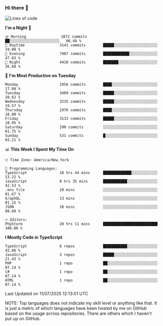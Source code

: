 ### Hi there 👋

<!--
**LynxJinxxy/LynxJinxxy** is a ✨ _special_ ✨ repository because its `README.md` (this file) appears on your GitHub profile.

Here are some ideas to get you started:

- 🔭 I’m currently working on ...
- 🌱 I’m currently learning ...
- 👯 I’m looking to collaborate on ...
- 🤔 I’m looking for help with ...
- 💬 Ask me about ...
- 📫 How to reach me: ...
- 😄 Pronouns: ...
- ⚡ Fun fact: ...
-->

<!--START_SECTION:waka-->
![Lines of code](https://img.shields.io/badge/From%20Hello%20World%20I%27ve%20Written-24.9%20million%20lines%20of%20code-blue)

**I'm a Night 🦉** 

```text
🌞 Morning                1072 commits        ██░░░░░░░░░░░░░░░░░░░░░░░   06.49 % 
🌆 Daytime                3141 commits        █████░░░░░░░░░░░░░░░░░░░░   19.00 % 
🌃 Evening                7907 commits        ████████████░░░░░░░░░░░░░   47.83 % 
🌙 Night                  4410 commits        ███████░░░░░░░░░░░░░░░░░░   26.68 % 
```
📅 **I'm Most Productive on Tuesday** 

```text
Monday                   2956 commits        ████░░░░░░░░░░░░░░░░░░░░░   17.88 % 
Tuesday                  3409 commits        █████░░░░░░░░░░░░░░░░░░░░   20.62 % 
Wednesday                3235 commits        █████░░░░░░░░░░░░░░░░░░░░   19.57 % 
Thursday                 2976 commits        ████░░░░░░░░░░░░░░░░░░░░░   18.00 % 
Friday                   3133 commits        █████░░░░░░░░░░░░░░░░░░░░   18.95 % 
Saturday                 290 commits         ░░░░░░░░░░░░░░░░░░░░░░░░░   01.75 % 
Sunday                   531 commits         █░░░░░░░░░░░░░░░░░░░░░░░░   03.21 % 
```


📊 **This Week I Spent My Time On** 

```text
🕑︎ Time Zone: America/New_York

💬 Programming Languages: 
TypeScript               10 hrs 44 mins      █████████████░░░░░░░░░░░░   53.22 % 
JavaScript               8 hrs 35 mins       ███████████░░░░░░░░░░░░░░   42.53 % 
.env file                20 mins             ░░░░░░░░░░░░░░░░░░░░░░░░░   01.67 % 
GraphQL                  13 mins             ░░░░░░░░░░░░░░░░░░░░░░░░░   01.15 % 
JSON                     10 mins             ░░░░░░░░░░░░░░░░░░░░░░░░░   00.89 % 

🔥 Editors: 
PhpStorm                 20 hrs 11 mins      █████████████████████████   100.00 % 
```

**I Mostly Code in TypeScript** 

```text
TypeScript               6 repos             ███████████░░░░░░░░░░░░░░   42.86 % 
JavaScript               3 repos             █████░░░░░░░░░░░░░░░░░░░░   21.43 % 
PHP                      1 repo              ██░░░░░░░░░░░░░░░░░░░░░░░   07.14 % 
C#                       1 repo              ██░░░░░░░░░░░░░░░░░░░░░░░   07.14 % 
HTML                     1 repo              ██░░░░░░░░░░░░░░░░░░░░░░░   07.14 % 
```




 Last Updated on 11/07/2025 12:13:01 UTC
<!--END_SECTION:waka-->
NOTE: Top languages does not indicate my skill level or anything like that. It is just a metric of which languages have been hosted by me on GitHub based on the usage across repositories. There are others which I haven't put up on GitHub.
